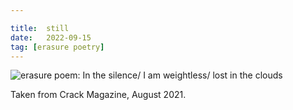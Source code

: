 ```yaml
---

title:  still
date:   2022-09-15
tag: [erasure poetry]
---
```


<img src="https://www.davidralphlewis.co.uk/assets/images/articles/2022/still.jpeg" alt="erasure poem: In the silence/ I am weightless/ lost in the clouds" title="Shhhhhh" class="responsive"><br>

Taken from Crack Magazine, August 2021.

